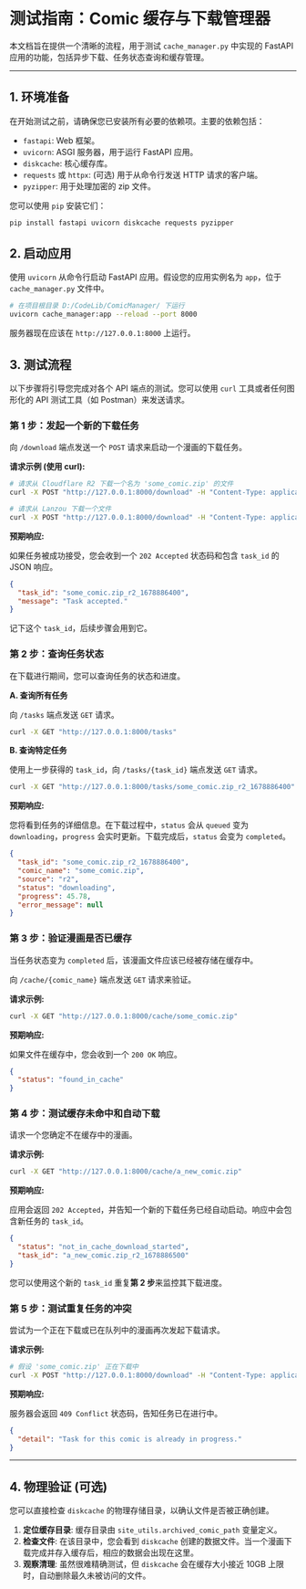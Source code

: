 # 测试指南：Comic 缓存与下载管理器

本文档旨在提供一个清晰的流程，用于测试 `cache_manager.py` 中实现的 FastAPI 应用的功能，包括异步下载、任务状态查询和缓存管理。

---

## 1. 环境准备

在开始测试之前，请确保您已安装所有必要的依赖项。主要的依赖包括：

- `fastapi`: Web 框架。
- `uvicorn`: ASGI 服务器，用于运行 FastAPI 应用。
- `diskcache`: 核心缓存库。
- `requests` 或 `httpx`: (可选) 用于从命令行发送 HTTP 请求的客户端。
- `pyzipper`: 用于处理加密的 zip 文件。

您可以使用 `pip` 安装它们：
```bash
pip install fastapi uvicorn diskcache requests pyzipper
```

## 2. 启动应用

使用 `uvicorn` 从命令行启动 FastAPI 应用。假设您的应用实例名为 `app`，位于 `cache_manager.py` 文件中。

```bash
# 在项目根目录 D:/CodeLib/ComicManager/ 下运行
uvicorn cache_manager:app --reload --port 8000
```

服务器现在应该在 `http://127.0.0.1:8000` 上运行。

## 3. 测试流程

以下步骤将引导您完成对各个 API 端点的测试。您可以使用 `curl` 工具或者任何图形化的 API 测试工具（如 Postman）来发送请求。

### 第 1 步：发起一个新的下载任务

向 `/download` 端点发送一个 `POST` 请求来启动一个漫画的下载任务。

**请求示例 (使用 curl):**

```bash
# 请求从 Cloudflare R2 下载一个名为 'some_comic.zip' 的文件
curl -X POST "http://127.0.0.1:8000/download" -H "Content-Type: application/json" -d '{ "comic_name": "some_comic.zip", "source": "r2" }'

# 请求从 Lanzou 下载一个文件
curl -X POST "http://127.0.0.1:8000/download" -H "Content-Type: application/json" -d '{ "comic_name": "another_comic.zip", "source": "lanzou" }'
```

**预期响应:**

如果任务被成功接受，您会收到一个 `202 Accepted` 状态码和包含 `task_id` 的 JSON 响应。

```json
{
  "task_id": "some_comic.zip_r2_1678886400",
  "message": "Task accepted."
}
```

记下这个 `task_id`，后续步骤会用到它。

### 第 2 步：查询任务状态

在下载进行期间，您可以查询任务的状态和进度。

**A. 查询所有任务**

向 `/tasks` 端点发送 `GET` 请求。

```bash
curl -X GET "http://127.0.0.1:8000/tasks"
```

**B. 查询特定任务**

使用上一步获得的 `task_id`，向 `/tasks/{task_id}` 端点发送 `GET` 请求。

```bash
curl -X GET "http://127.0.0.1:8000/tasks/some_comic.zip_r2_1678886400"
```

**预期响应:**

您将看到任务的详细信息。在下载过程中，`status` 会从 `queued` 变为 `downloading`，`progress` 会实时更新。下载完成后，`status` 会变为 `completed`。

```json
{
  "task_id": "some_comic.zip_r2_1678886400",
  "comic_name": "some_comic.zip",
  "source": "r2",
  "status": "downloading",
  "progress": 45.78,
  "error_message": null
}
```

### 第 3 步：验证漫画是否已缓存

当任务状态变为 `completed` 后，该漫画文件应该已经被存储在缓存中。

向 `/cache/{comic_name}` 端点发送 `GET` 请求来验证。

**请求示例:**

```bash
curl -X GET "http://127.0.0.1:8000/cache/some_comic.zip"
```

**预期响应:**

如果文件在缓存中，您会收到一个 `200 OK` 响应。

```json
{
  "status": "found_in_cache"
}
```

### 第 4 步：测试缓存未命中和自动下载

请求一个您确定不在缓存中的漫画。

**请求示例:**

```bash
curl -X GET "http://127.0.0.1:8000/cache/a_new_comic.zip"
```

**预期响应:**

应用会返回 `202 Accepted`，并告知一个新的下载任务已经自动启动。响应中会包含新任务的 `task_id`。

```json
{
  "status": "not_in_cache_download_started",
  "task_id": "a_new_comic.zip_r2_1678886500"
}
```

您可以使用这个新的 `task_id` 重复**第 2 步**来监控其下载进度。

### 第 5 步：测试重复任务的冲突

尝试为一个正在下载或已在队列中的漫画再次发起下载请求。

**请求示例:**

```bash
# 假设 'some_comic.zip' 正在下载中
curl -X POST "http://127.0.0.1:8000/download" -H "Content-Type: application/json" -d '{ "comic_name": "some_comic.zip", "source": "r2" }'
```

**预期响应:**

服务器会返回 `409 Conflict` 状态码，告知任务已在进行中。

```json
{
  "detail": "Task for this comic is already in progress."
}
```

---

## 4. 物理验证 (可选)

您可以直接检查 `diskcache` 的物理存储目录，以确认文件是否被正确创建。

1.  **定位缓存目录**: 缓存目录由 `site_utils.archived_comic_path` 变量定义。
2.  **检查文件**: 在该目录中，您会看到 `diskcache` 创建的数据文件。当一个漫画下载完成并存入缓存后，相应的数据会出现在这里。
3.  **观察清理**: 虽然很难精确测试，但 `diskcache` 会在缓存大小接近 10GB 上限时，自动删除最久未被访问的文件。
